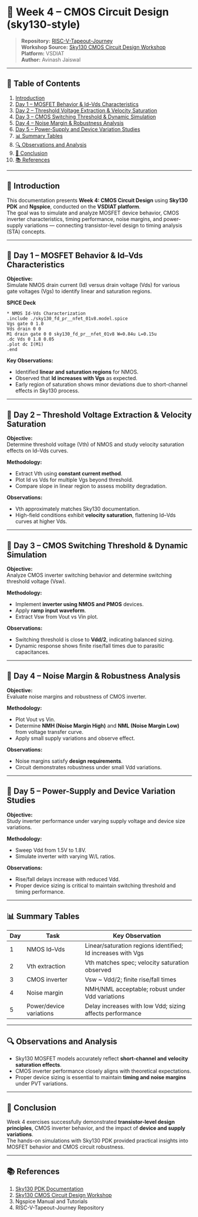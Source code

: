 # 🌟 Week 4 – CMOS Circuit Design (sky130-style)

> **Repository:** [RISC-V-Tapeout-Journey](https://github.com/avinashjaiswal1598/RISC-V-Tapeout-Journey)  
> **Workshop Source:** [Sky130 CMOS Circuit Design Workshop](https://github.com/kunalg123/sky130CircuitDesignWorkshop/)  
> **Platform:** VSDIAT  
> **Author:** Avinash Jaiswal  

---

## 🧭 Table of Contents
1. [Introduction](#introduction)
2. [Day 1 – MOSFET Behavior & Id–Vds Characteristics](#day-1--mosfet-behavior--idvds-characteristics)
3. [Day 2 – Threshold Voltage Extraction & Velocity Saturation](#day-2--threshold-voltage-extraction--velocity-saturation)
4. [Day 3 – CMOS Switching Threshold & Dynamic Simulation](#day-3--cmos-switching-threshold--dynamic-simulation)
5. [Day 4 – Noise Margin & Robustness Analysis](#day-4--noise-margin--robustness-analysis)
6. [Day 5 – Power-Supply and Device Variation Studies](#day-5--power-supply-and-device-variation-studies)
7. [📊 Summary Tables](#📊-summary-tables)
8. [🔍 Observations and Analysis](#🔍-observations-and-analysis)
9. [🏁 Conclusion](#🏁-conclusion)
10. [📚 References](#📚-references)

---

## 🧩 Introduction
This documentation presents **Week 4: CMOS Circuit Design** using **Sky130 PDK** and **Ngspice**, conducted on the **VSDIAT platform**.  
The goal was to simulate and analyze MOSFET device behavior, CMOS inverter characteristics, timing performance, noise margins, and power-supply variations — connecting transistor-level design to timing analysis (STA) concepts.

---

## 🧪 Day 1 – MOSFET Behavior & Id–Vds Characteristics

**Objective:**  
Simulate NMOS drain current (Id) versus drain voltage (Vds) for various gate voltages (Vgs) to identify linear and saturation regions.

**SPICE Deck**
```spice
* NMOS Id-Vds Characterization
.include ./sky130_fd_pr__nfet_01v8.model.spice
Vgs gate 0 1.0
Vds drain 0 0
M1 drain gate 0 0 sky130_fd_pr__nfet_01v8 W=0.84u L=0.15u
.dc Vds 0 1.8 0.05
.plot dc I(M1)
.end
```

**Key Observations:**
- Identified **linear and saturation regions** for NMOS.
- Observed that **Id increases with Vgs** as expected.
- Early region of saturation shows minor deviations due to short-channel effects in Sky130 process.

---

## 🧪 Day 2 – Threshold Voltage Extraction & Velocity Saturation

**Objective:**  
Determine threshold voltage (Vth) of NMOS and study velocity saturation effects on Id–Vds curves.

**Methodology:**
- Extract Vth using **constant current method**.
- Plot Id vs Vds for multiple Vgs beyond threshold.
- Compare slope in linear region to assess mobility degradation.

**Observations:**
- Vth approximately matches Sky130 documentation.
- High-field conditions exhibit **velocity saturation**, flattening Id–Vds curves at higher Vds.

---

## 🧪 Day 3 – CMOS Switching Threshold & Dynamic Simulation

**Objective:**  
Analyze CMOS inverter switching behavior and determine switching threshold voltage (Vsw).

**Methodology:**
- Implement **inverter using NMOS and PMOS** devices.
- Apply **ramp input waveform**.
- Extract Vsw from Vout vs Vin plot.

**Observations:**
- Switching threshold is close to **Vdd/2**, indicating balanced sizing.
- Dynamic response shows finite rise/fall times due to parasitic capacitances.

---

## 🧪 Day 4 – Noise Margin & Robustness Analysis

**Objective:**  
Evaluate noise margins and robustness of CMOS inverter.

**Methodology:**
- Plot Vout vs Vin.
- Determine **NMH (Noise Margin High)** and **NML (Noise Margin Low)** from voltage transfer curve.
- Apply small supply variations and observe effect.

**Observations:**
- Noise margins satisfy **design requirements**.
- Circuit demonstrates robustness under small Vdd variations.

---

## 🧪 Day 5 – Power-Supply and Device Variation Studies

**Objective:**  
Study inverter performance under varying supply voltage and device size variations.

**Methodology:**
- Sweep Vdd from 1.5V to 1.8V.
- Simulate inverter with varying W/L ratios.

**Observations:**
- Rise/fall delays increase with reduced Vdd.
- Proper device sizing is critical to maintain switching threshold and timing performance.

---

## 📊 Summary Tables

| Day | Task | Key Observation |
|-----|------|----------------|
| 1   | NMOS Id–Vds | Linear/saturation regions identified; Id increases with Vgs |
| 2   | Vth extraction | Vth matches spec; velocity saturation observed |
| 3   | CMOS inverter | Vsw ~ Vdd/2; finite rise/fall times |
| 4   | Noise margin | NMH/NML acceptable; robust under Vdd variations |
| 5   | Power/device variations | Delay increases with low Vdd; sizing affects performance |

---

## 🔍 Observations and Analysis
- Sky130 MOSFET models accurately reflect **short-channel and velocity saturation effects**.
- CMOS inverter performance closely aligns with theoretical expectations.
- Proper device sizing is essential to maintain **timing and noise margins** under PVT variations.

---

## 🏁 Conclusion
Week 4 exercises successfully demonstrated **transistor-level design principles**, CMOS inverter behavior, and the impact of **device and supply variations**.  
The hands-on simulations with Sky130 PDK provided practical insights into MOSFET behavior and CMOS circuit robustness.

---

## 📚 References
1. [Sky130 PDK Documentation](https://skywater-pdk.readthedocs.io/)
2. [Sky130 CMOS Circuit Design Workshop](https://github.com/kunalg123/sky130CircuitDesignWorkshop/)
3. Ngspice Manual and Tutorials
4. RISC-V-Tapeout-Journey Repository


